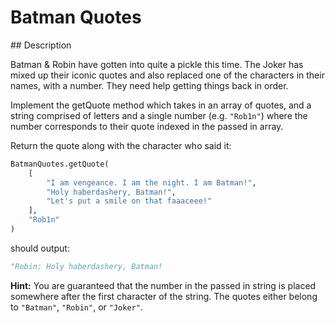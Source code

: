 # Batman Quotes

## Description

Batman & Robin have gotten into quite a pickle this time. The Joker has mixed up their iconic quotes and also replaced one of the characters in their names, with a number. They need help getting things back in order.

Implement the getQuote method which takes in an array of quotes, and a string comprised of letters and a single number (e.g. `"Rob1n"`) where the number corresponds to their quote indexed in the passed in array.

Return the quote along with the character who said it:

```python
BatmanQuotes.getQuote(
    [
        "I am vengeance. I am the night. I am Batman!",
        "Holy haberdashery, Batman!",
        "Let's put a smile on that faaaceee!"
    ],
    "Rob1n"
)
```

should output:

```python
"Robin: Holy haberdashery, Batman!
```

**Hint:** You are guaranteed that the number in the passed in string is placed somewhere after the first character of the string. The quotes either belong to `"Batman"`, `"Robin"`, or `"Joker"`.
